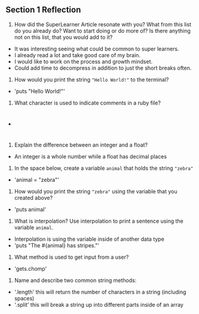 ## Section 1 Reflection

1. How did the SuperLearner Article resonate with you? What from this list do you already do? Want to start doing or do more of? Is there anything not on this list, that you would add to it?
 - It was interesting seeing what could be common to super learners.
 - I already read a lot and take good care of my brain.
 - I would like to work on the process and growth mindset.
 - Could add time to decompress in addition to just the short breaks often.
1. How would you print the string `"Hello World!"` to the terminal?
  - 'puts "Hello World!"'
1. What character is used to indicate comments in a ruby file?
  - #
1. Explain the difference between an integer and a float?
  - An integer is a whole number while a float has decimal places
1. In the space below, create a variable `animal` that holds the string `"zebra"`
  - 'animal = "zebra"'
1. How would you print the string `"zebra"` using the variable that you created above?
  - 'puts animal'
1. What is interpolation? Use interpolation to print a sentence using the variable `animal`.
  - Interpolation is using the variable inside of another data type
  - 'puts "The #{animal} has stripes."'
1. What method is used to get input from a user?
  - 'gets.chomp'
1. Name and describe two common string methods:
  - '.length' this will return the number of characters in a string (including spaces)
  - '.split' this will break a string up into different parts inside of an array
